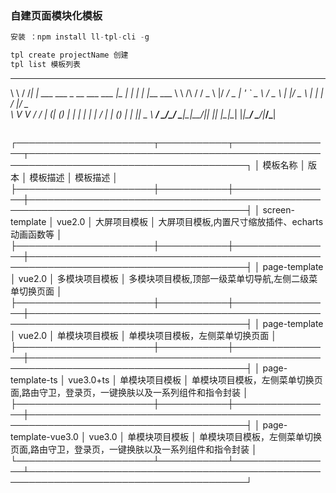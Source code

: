 ### 自建页面模块化模板

```javascript
安装 ：npm install ll-tpl-cli -g

tpl create projectName 创建
tpl list 模板列表
```
 __        __   _                            _____       _   _
 \ \      / /__| | ___ ___  _ __ ___   ___  |_   _|__   | | | |___  ___ 
  \ \ /\ / / _ \ |/ __/ _ \| '_ ` _ \ / _ \   | |/ _ \  | | | / __|/ _ \
   \ V  V /  __/ | (_| (_) | | | | | |  __/   | | (_) | | |_| \__ \  __/
    \_/\_/ \___|_|\___\___/|_| |_| |_|\___|   |_|\___/   \___/|___/\___|

```
```
┌──────────────────────┬───────────┬────────────────┬─────────────────────────────────────────────────────────────────────────────────────┐
│ 模板名称             │ 版本      │ 模板描述       │ 模板描述
│
├──────────────────────┼───────────┼────────────────┼─────────────────────────────────────────────────────────────────────────────────────┤
│ screen-template      │ vue2.0    │ 大屏项目模板   │ 大屏项目模板,内置尺寸缩放插件、echarts动画函数等
│
├──────────────────────┼───────────┼────────────────┼─────────────────────────────────────────────────────────────────────────────────────┤
│ page-template        │ vue2.0    │ 多模块项目模板 │ 多模块项目模板,顶部一级菜单切导航,左侧二级菜单切换页面
│
├──────────────────────┼───────────┼────────────────┼─────────────────────────────────────────────────────────────────────────────────────┤
│ page-template        │ vue2.0    │ 单模块项目模板 │ 单模块项目模板，左侧菜单切换页面
│
├──────────────────────┼───────────┼────────────────┼─────────────────────────────────────────────────────────────────────────────────────┤
│ page-template-ts     │ vue3.0+ts │ 单模块项目模板 │ 单模块项目模板，左侧菜单切换页面,路由守卫，登录页，一键换肤以及一系列组件和指令封装 
│
├──────────────────────┼───────────┼────────────────┼─────────────────────────────────────────────────────────────────────────────────────┤
│ page-template-vue3.0 │ vue3.0    │ 单模块项目模板 │ 单模块项目模板，左侧菜单切换页面,路由守卫，登录页，一键换肤以及一系列组件和指令封装 
│
└──────────────────────┴───────────┴────────────────┴─────────────────────────────────────────────────────────────────────────────────────┘
```